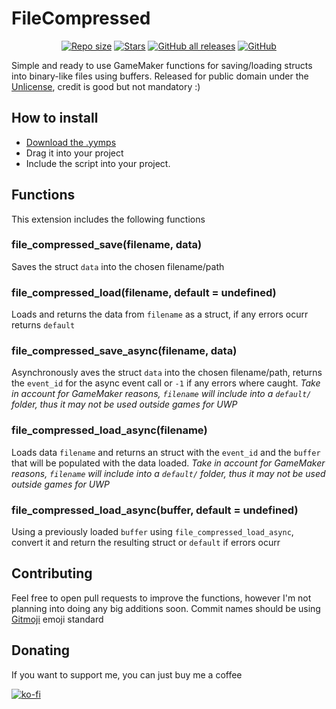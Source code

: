 # FileCompressed
<div align="center">
	<a href="https://github.com/AntikoreDev/file-compressed" onClick = "return false"><img alt = "Repo size" src = "https://img.shields.io/github/repo-size/AntikoreDev/file-compressed?style=for-the-badge"></a>
	<a href="https://github.com/AntikoreDev/file-compressed/stargazers"><img alt = "Stars" src = "https://img.shields.io/github/stars/AntikoreDev/file-compressed?style=for-the-badge"></a>
	<a href="https://github.com/AntikoreDev/file-compressed/releases"><img alt="GitHub all releases" src="https://img.shields.io/github/downloads/AntikoreDev/file-compressed/total?style=for-the-badge"></a>
	<a href="./LICENSE"><img alt="GitHub" src="https://img.shields.io/github/license/AntikoreDev/file-compressed?style=for-the-badge"></a>
</div>

Simple and ready to use GameMaker functions for saving/loading structs into binary-like files using buffers. Released for public domain under the [Unlicense](./LICENSE), credit is good but not mandatory :)

## How to install
- [Download the .yymps](https://github.com/AntikoreDev/file-compressed)
- Drag it into your project
- Include the script into your project.

## Functions
This extension includes the following functions

### file_compressed_save(filename, data)
Saves the struct `data` into the chosen filename/path

### file_compressed_load(filename, default = undefined)
Loads and returns the data from `filename` as a struct, if any errors ocurr returns `default`

### file_compressed_save_async(filename, data)
Asynchronously aves the struct `data` into the chosen filename/path, returns the `event_id` for the async event call or `-1` if any errors where caught. _Take in account for GameMaker reasons, `filename` will include into a `default/` folder, thus it may not be used outside games for UWP_

### file_compressed_load_async(filename)
Loads data `filename` and returns an struct with the `event_id` and the `buffer` that will be populated with the data loaded. _Take in account for GameMaker reasons, `filename` will include into a `default/` folder, thus it may not be used outside games for UWP_

### file_compressed_load_async(buffer, default = undefined)
Using a previously loaded `buffer` using `file_compressed_load_async`, convert it and return the resulting struct or `default` if errors ocurr

## Contributing
Feel free to open pull requests to improve the functions, however I'm not planning into doing any big additions soon.
Commit names should be using [Gitmoji](https://gitmoji.dev/) emoji standard

## Donating
If you want to support me, you can just buy me a coffee

[![ko-fi](https://ko-fi.com/img/githubbutton_sm.svg)](https://ko-fi.com/P5P7827IB)